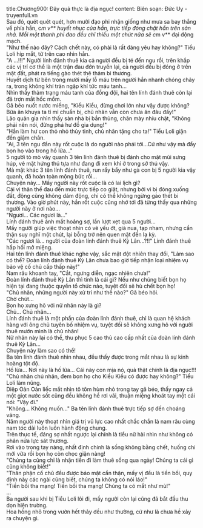 title:Chương900: Đây quả thực là địa ngục!
content:
Biên soạn: Đức Uy - truyenfull.vn<br>Sau đó, quét quét quét, hơn mười đạo phi nhận giống như mưa sa bay thẳng về phía hắn, c*m v** huyết nhục của hắn, trực tiếp đóng chặt hắn trên sàn nhà. Mỗi một thanh phi đao đều chỉ thiếu một chút nữa sẽ c*m v** đại động mạch.<br>"Như thế nào đây? Cách chết này, có phải là rất đáng yêu hay không?" Tiểu Loli híp mắt, từ trên cao nhìn hắn.<br>"A …!!!" Người lính đánh thuê kia cả người đều bị té đến ngu rồi, trên khắp các vị trí cơ thể là một trận đau đớn truyền lại, cả người đều bị đóng ở trên mặt đất, phát ra tiếng gào thét thê thảm bi thương.<br>Huyết dịch từ bên trong mười mấy lỗ máu trên người hắn nhanh chóng chảy ra, trong không khí tràn ngập khí tức máu tanh...<br>Nhìn thấy thảm trạng máu tanh của đồng đội, hai tên lính đánh thuê còn lại đã trợn mắt hốc mồm.<br>Gã béo nuốt nước miếng, "Kiều Kiều, đừng chơi lớn như vậy được không? Bữa ăn khuya ta tỉ mỉ chuẩn bị, chủ nhân vẫn còn chưa ăn đâu đấy!"<br>Lão quản gia nhìn thấy sàn nhà bị bắn thủng, chân mày nhíu chặt, "Không phải nên nói, đừng phá hư đồ gia dụng!"<br>"Hắn làm hư con thỏ nhỏ thủy tinh, chủ nhân tặng cho ta!" Tiểu Loli giận đến giậm chân.<br>"Ai, 3 tên ngu đần này rốt cuộc là do người nào phái tới...Cứ như vậy mà đẩy bọn họ vào trong hố lửa..."<br>5 người tò mò vây quanh 3 tên lính đánh thuê bị đánh cho mặt mũi sưng húp, vẻ mặt hứng thú tựa như đang đi xem khỉ ở trong sở thú vậy.<br>Mà mặt khác 3 tên lính đánh thuê, run rẩy bẩy như gà con bị 5 người kia vậy quanh, đã hoàn toàn mộng bức rồi...<br>Chuyện này... Mấy người này rốt cuộc là có lai lịch gì?<br>Cái vị thân thể đau đến mức trực tiếp co giật, nhưng bởi vì bị đóng xuống đất, động cũng không dám động, chỉ có thể không ngừng gào thét bi thương. Vào giờ phút này, hắn rốt cuộc cũng nhớ tới đã từng thấy qua những người này ở nơi nào…<br>"Ngươi... Các ngươi là..."<br>Lính đánh thuê ánh mắt hoảng sợ, lần lượt xẹt qua 5 người…<br>Mấy người giúp việc thoạt nhìn có vẻ yếu ớt, già nua, tạp nham, nhưng cẩn thận suy nghĩ một chút, lại bỗng trở nên quen mặt đến lạ kỳ.<br>"Các ngươi là... người của đoàn lính đánh thuê Kỳ Lân...?!!" Lính đánh thuê hấp hối mở miệng.<br>Hai tên lính đánh thuê khác nghe vậy, sắc mặt đột nhiên thay đổi, "Làm sao có thể? Đoàn lính đánh thuê Kỳ Lân chưa bao giờ tiếp nhận loại nhiệm vụ bảo vệ cố chủ cấp thấp này!"<br>Nam râu khoanh tay, "Cắt, ngưng diễn, ngạc nhiên chưa!"<br>Đoàn lính đánh thuê Kỳ Lân thì tính là cái gì? Nếu như chúng biết bọn họ hiện tại đang thuộc quyền tổ chức nào, tuyệt đối sẽ hù chết bọn họ!<br>"Chủ nhân, những người này xử trí như thế nào?" Gã béo hỏi.<br>Chờ chút...<br>Bọn họ xưng hô với nữ nhân này là gì?<br>Chủ... Chủ nhân...<br>Lính đánh thuê là một phần của đoàn lính đánh thuê, chỉ là quan hệ khách hàng với ông chủ tuyên bố nhiệm vụ, tuyệt đối sẽ không xưng hô với người thuê mướn mình là chủ nhân!<br>Nữ nhân này lại có thể, thu phục 5 cao thủ cao cấp nhất của đoàn lính đánh thuê Kỳ Lân…<br>Chuyện này làm sao có thể!<br>Ba tên lính đánh thuê nhìn nhau, đều thấy được trong mắt nhau là sự kinh hoàng tột độ.<br>Hố lửa... Nơi này là hố lửa... Cái này con mịa nó, quả thật chính là địa ngục!!!<br>"Chủ nhân chủ nhân, đem bọn họ cho Kiều Kiều có được hay không?" Tiểu Loli làm nũng.<br>Diệp Oản Oản liếc mắt nhìn tô tôm hùm nhỏ trong tay gã béo, thấy ngay cả một giọt nước sốt cũng đều không hề rơi vãi, thuận miệng khoát tay một cái nói: "Vậy đi."<br>"Không... Không muốn..." Ba tên lính đánh thuê trực tiếp sợ đến choáng váng.<br>Năm người này thoạt nhìn giá trị vũ lực cao nhất chắc chắn là nam râu cùng nam tóc dài luôn luôn hành động chung.<br>Trên thực tế, đáng sợ nhất ngược lại chính là tiểu nữ hài nhìn như không có phân nửa lực sát thương.<br>Rơi vào trong tay nàng, nhất định chính là sống không bằng chết, huống chi mới vừa rồi bọn họ còn chọc giận nàng!<br>"Chúng ta cũng chỉ là nhận tiền đi làm thuê sống qua ngày! Chúng ta cái gì cũng không biết!"<br>"Thân phận cố chủ đều được bảo mật cẩn thận, mấy vị đều là tiền bối, quy định này các ngài cũng biết, chúng ta không có nói láo!"<br>"Tiền bối tha mạng! Tiền bối tha mạng! Chúng ta có mắt như mù!"<br>...<br>Ba người sau khi bị Tiểu Loli lôi đi, mấy người còn lại cũng đã bắt đầu thu dọn hiện trường.<br>Hoa hồng nhỏ trong vườn hết thảy đều như thường, cứ như là chưa hề xảy ra chuyện gì.